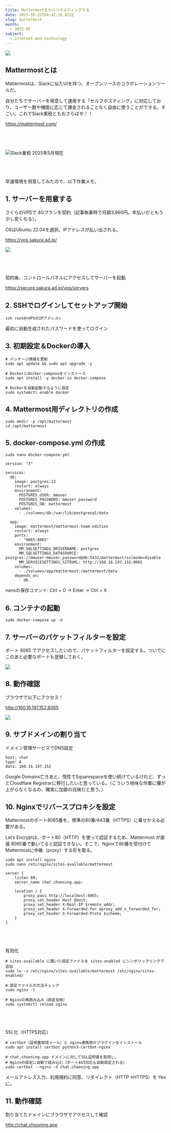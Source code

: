 ```yaml
---
title: Mattermostをセルフホスティングする
date: 2025-05-22T04:42:16.822Z
slug: mattermost
month:
  - 2025-05
subject:
  - internet-and-technology
---
```

![](/images/diary/mattermost/47.png)

## Mattermostとは

Mattermostは、Slackに似たUIを持つ、オープンソースのコラボレーションツールだ。

自分たちでサーバーを用意して運用する「セルフホスティング」に対応しており、ユーザー数や機能に応じて課金されることなく自由に使うことができる。すごい。これでSlack重税ともおさらばや！！

<https://mattermost.com/>

###### 　﻿

![Slack重税 2025年5月現在](/images/diary/mattermost/44.png)

###### ﻿

早速環境を用意してみたので、以下作業メモ。

## 1. サーバーを用意する

さくらのVPSで 4Gプランを契約（記事執筆時で月額3,960円。年払いだともう少し安くなる）。

OSはUbuntu 22.04を選択。IPアドレスが払い出される。

<https://vps.sakura.ad.jp/>

![](/images/diary/mattermost/45.png)

###### ﻿

契約後、コントロールパネルにアクセスしてサーバーを起動

<https://secure.sakura.ad.jp/vps/servers>

## ﻿2. SSHでログインしてセットアップ開始

```
ssh root@<VPSのIPアドレス>
```

最初に自動生成されたパスワードを使ってログイン

## 3. 初期設定＆Dockerの導入

```
# パッケージ情報を更新
sudo apt update && sudo apt upgrade -y

# Dockerとdocker-composeをインストール
sudo apt install -y docker.io docker-compose

# Dockerを自動起動するように設定
sudo systemctl enable docker
```

## 4﻿. Mattermost用ディレクトリの作成

```
sudo mkdir -p /opt/mattermost
cd /opt/mattermost
```

## 5. docker-compose.yml の作成

```
sudo nano docker-compose.yml
```

```
version: "3"

services:
  db:
    image: postgres:13
    restart: always
    environment:
      POSTGRES_USER: mmuser
      POSTGRES_PASSWORD: mmuser_password
      POSTGRES_DB: mattermost
    volumes:
      - ./volumes/db:/var/lib/postgresql/data

  app:
    image: mattermost/mattermost-team-edition
    restart: always
    ports:
      - "8065:8065"
    environment:
      MM_SQLSETTINGS_DRIVERNAME: postgres
      MM_SQLSETTINGS_DATASOURCE: postgres://mmuser:mmuser_password@db:5432/mattermost?sslmode=disable
      MM_SERVICESETTINGS_SITEURL: http://160.16.197.152:8065
    volumes:
      - ./volumes/app/mattermost:/mattermost/data
    depends_on:
      - db
```

nanoの保存コマンド: Ctrl + O → Enter → Ctrl + X

## 6. コンテナの起動

```
sudo docker-compose up -d
```

## 7. サーバーのパケットフィルターを設定

ポート 8065 でアクセスしたいので、パケットフィルターを設定する。ついでにこのあと必要なポートも登録しておく。

![](/images/diary/mattermost/48.png)

## 8. 動作確認

ブラウザで以下にアクセス！

<http://160.16.197.152:8065>

![](/images/diary/mattermost/49.png)

## 9. サブドメインの割り当て

ドメイン管理サービスでDNS設定

```
host: chat
type: A
data: 160.16.197.152
```

Google Domains亡きあと、惰性でSquarespaceを使い続けているけれど、ずっとCloudflare Registrarに移行したいと思っている。（こういう地味な作業に腰が上がらなくなるの、確実に加齢の兆候だと思う。）

## 10. Nginxでリバースプロキシを設定

Mattermostのポート8065番を、標準の80番/443番（HTTPS）に乗せかえる必要がある。

Let’s Encryptは、ポート80（HTTP）を使って認証するため、Mattermost が直接 8065番で動いてると認証できない。そこで、Nginxで80番を受付けてMattermostに中継（proxy）する形を取る。

```
sudo apt install nginx
sudo nano /etc/nginx/sites-available/mattermost
```

```
server {
    listen 80;
    server_name chat.chooning.app;

    location / {
        proxy_pass http://localhost:8065;
        proxy_set_header Host $host;
        proxy_set_header X-Real-IP $remote_addr;
        proxy_set_header X-Forwarded-For $proxy_add_x_forwarded_for;
        proxy_set_header X-Forwarded-Proto $scheme;
    }
}
```

###### ﻿

有効化

```
# sites-available に置いた設定ファイルを sites-enabled にシンボリックリンクで追加
sudo ln -s /etc/nginx/sites-available/mattermost /etc/nginx/sites-enabled/

# 設定ファイルの文法チェック
sudo nginx -t

# Nginxの再読み込み（設定反映）
sudo systemctl reload nginx
```

###### ﻿

SSL化（HTTPS対応）

```
# certbot（証明書取得ツール）と nginx連携用のプラグインをインストール
sudo apt install certbot python3-certbot-nginx

# chat.chooning.app ドメインに対してSSL証明書を取得し、
# Nginxの設定に自動で組み込む（ポート443対応も自動設定される）
sudo certbot --nginx -d chat.chooning.app
```

メールアドレス入力、利用規約に同意、リダイレクト（HTTP→HTTPS）を Yes に。

## 11. 動作確認

割り当てたドメインにブラウザでアクセスして確認

<http://chat.chooning.app>